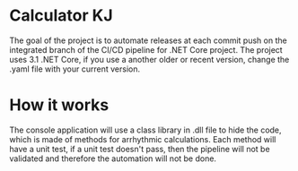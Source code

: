 #  Calculator KJ 

The goal of the project is to automate releases at each commit push on the integrated branch of the CI/CD pipeline for .NET Core project. The project uses 3.1 .NET Core, if you use a another older or recent version, change the .yaml file with your current version.

# How it works

The console application will use a class library in .dll file to hide the code, which is made of methods for arrhythmic calculations. 
Each method will have a unit test, if a unit test doesn't pass, then the pipeline will not be validated and therefore the automation will not be done.

